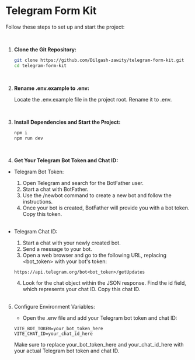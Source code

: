 # Telegram Form Kit

Follow these steps to set up and start the project:

<br/>

1. **Clone the Git Repository:**
   ```bash
   git clone https://github.com/Dilgash-zawity/telegram-form-kit.git
   cd telegram-form-kit
   ```
   <br/>

2. **Rename .env.example to .env:**

    Locate the .env.example file in the project root. Rename it to .env.

    <br/>

3. **Install Dependencies and Start the Project:**

    ```bash
    npm i
    npm run dev
    ```

    <br/>
  
4. **Get Your Telegram Bot Token and Chat ID:**

- Telegram Bot Token:

    1. Open Telegram and search for the BotFather user.
    2. Start a chat with BotFather.
    3. Use the /newbot command to create a new bot and follow the instructions.
    4. Once your bot is created, BotFather will provide you with a bot token. Copy this token.

    <br/>

- Telegram Chat ID:

    1. Start a chat with your newly created bot.
    2. Send a message to your bot.
    3. Open a web browser and go to the following URL, replacing <bot_token> with your bot's token:
    ```
    https://api.telegram.org/bot<bot_token>/getUpdates
    ```
    4. Look for the chat object within the JSON response. Find the id field, which represents your chat ID. Copy this chat ID.

    <br/>

5. Configure Environment Variables:

    - Open the .env file and add your Telegram bot token and chat ID:

    ```env
    VITE_BOT_TOKEN=your_bot_token_here
    VITE_CHAT_ID=your_chat_id_here
    ```

    Make sure to replace your_bot_token_here and your_chat_id_here with your actual Telegram bot token and chat ID.
